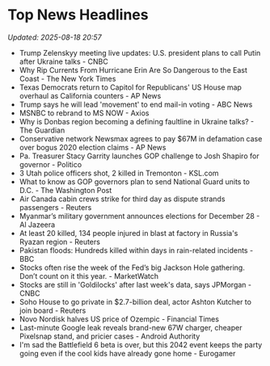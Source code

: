 # Top News Headlines

_Updated: 2025-08-18 20:57_

- Trump Zelenskyy meeting live updates: U.S. president plans to call Putin after Ukraine talks - CNBC
- Why Rip Currents From Hurricane Erin Are So Dangerous to the East Coast - The New York Times
- Texas Democrats return to Capitol for Republicans' US House map overhaul as California counters - AP News
- Trump says he will lead 'movement' to end mail-in voting - ABC News
- MSNBC to rebrand to MS NOW - Axios
- Why is Donbas region becoming a defining faultline in Ukraine talks? - The Guardian
- Conservative network Newsmax agrees to pay $67M in defamation case over bogus 2020 election claims - AP News
- Pa. Treasurer Stacy Garrity launches GOP challenge to Josh Shapiro for governor - Politico
- 3 Utah police officers shot, 2 killed in Tremonton - KSL.com
- What to know as GOP governors plan to send National Guard units to D.C. - The Washington Post
- Air Canada cabin crews strike for third day as dispute strands passengers - Reuters
- Myanmar’s military government announces elections for December 28 - Al Jazeera
- At least 20 killed, 134 people injured in blast at factory in Russia's Ryazan region - Reuters
- Pakistan floods: Hundreds killed within days in rain-related incidents - BBC
- Stocks often rise the week of the Fed’s big Jackson Hole gathering. Don’t count on it this year. - MarketWatch
- Stocks are still in 'Goldilocks' after last week's data, says JPMorgan - CNBC
- Soho House to go private in $2.7-billion deal, actor Ashton Kutcher to join board - Reuters
- Novo Nordisk halves US price of Ozempic - Financial Times
- Last-minute Google leak reveals brand-new 67W charger, cheaper Pixelsnap stand, and pricier cases - Android Authority
- I'm sad the Battlefield 6 beta is over, but this 2042 event keeps the party going even if the cool kids have already gone home - Eurogamer
